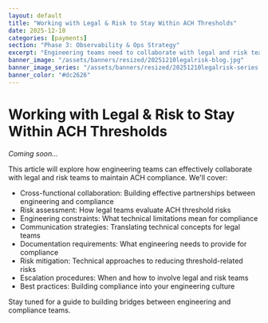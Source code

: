 ```yaml
---
layout: default
title: "Working with Legal & Risk to Stay Within ACH Thresholds"
date: 2025-12-10
categories: [payments]
section: "Phase 3: Observability & Ops Strategy"
excerpt: "Engineering teams need to collaborate with legal and risk teams to build systems that stay within ACH thresholds and compliance requirements."
banner_image: "/assets/banners/resized/20251210legalrisk-blog.jpg"
banner_image_series: "/assets/banners/resized/20251210legalrisk-series.jpg"
banner_color: "#dc2626"
---
```


# Working with Legal & Risk to Stay Within ACH Thresholds

*Coming soon...*

This article will explore how engineering teams can effectively collaborate with legal and risk teams to maintain ACH compliance. We'll cover:

- Cross-functional collaboration: Building effective partnerships between engineering and compliance
- Risk assessment: How legal teams evaluate ACH threshold risks
- Engineering constraints: What technical limitations mean for compliance
- Communication strategies: Translating technical concepts for legal teams
- Documentation requirements: What engineering needs to provide for compliance
- Risk mitigation: Technical approaches to reducing threshold-related risks
- Escalation procedures: When and how to involve legal and risk teams
- Best practices: Building compliance into your engineering culture

Stay tuned for a guide to building bridges between engineering and compliance teams.

